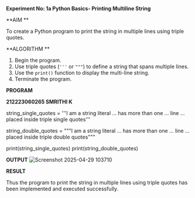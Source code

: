 **Experiment No: 1a Python Basics- Printing Multiline String**

**AIM  **

To create a Python program to print the string in multiple lines using triple quotes.


**ALGORITHM  **
1. Begin the program.  
2. Use triple quotes (`'''` or `"""`) to define a string that spans multiple lines.  
3. Use the `print()` function to display the multi-line string.  
4. Terminate the program.
   

**PROGRAM**


**212223060265
SMRITHI K**



string_single_quotes = '''I am a string literal
... has more than one
... line
... placed inside triple single quotes'''

string_double_quotes = """I am a string literal
... has more than one
... line
... placed inside triple double quotes"""

print(string_single_quotes)
print(string_double_quotes)







**OUTPUT**
![Screenshot 2025-04-29 103710](https://github.com/user-attachments/assets/8382e708-0a17-43d1-b5a5-57e5fa95cd4e)




**RESULT**

Thus the program to print the string in multiple lines using triple quotes has been implemented and executed successfully.

